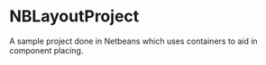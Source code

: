 # NBLayoutProject
A sample project done in Netbeans which uses containers to aid in component placing.
